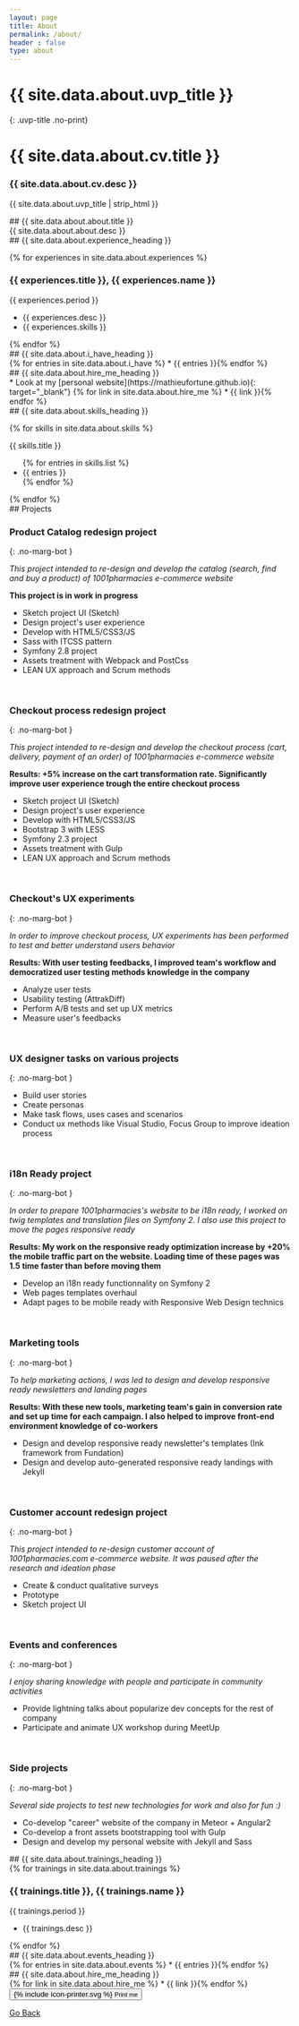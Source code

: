```yaml
---
layout: page
title: About
permalink: /about/
header : false
type: about
---
```


# {{ site.data.about.uvp_title }}
{: .uvp-title .no-print}

<div class="only-print">
  <h1 class="uvp-title text-center">
    {{ site.data.about.cv.title }}
  </h1>
  <h3 class="text-center">
    {{ site.data.about.cv.desc }}
  </h3>
  <p class="text-center emphase text-large">
    {{ site.data.about.uvp_title | strip_html }}
  </p>
</div>


<div class="layout-print--8">
<section class="row">
<div class="section-title no-print" markdown="1">
## {{ site.data.about.about.title }}
</div>
<div class="content" markdown="1">
{{ site.data.about.about.desc }}
</div>
</section>


<section class="row">
<div class="section-title" markdown="1">
## {{ site.data.about.experience_heading }}
</div>
<div class="content">

{% for experiences in site.data.about.experiences %}
<div class="marg-bot-twice">
<h3 class="no-marg-bot">{{ experiences.title }}, <span class="text-small brand-color italic">{{ experiences.name }}</span></h3>
<p class="text-small">
  {{ experiences.period }}
</p>
<ul>
  <li>{{ experiences.desc }}</li>
  <li>{{ experiences.skills }}</li>
</ul>
</div>
{% endfor %}

</div>
</section>

<section class="row">
<div class="section-title" markdown="1">
## {{ site.data.about.i_have_heading }}
</div>
<div class="content" markdown="1">
{% for entries in site.data.about.i_have %}
* {{ entries }}{% endfor %}
</div>
</section>

<section class="row only-print">
<div class="section-title" markdown="1">
## {{ site.data.about.hire_me_heading }}
</div>
<div class="content" markdown="1">
* Look at my [personal website](https://mathieufortune.github.io){: target="_blank"} {% for link in site.data.about.hire_me %}
* {{ link }}{% endfor %}
</div>
</section>

</div><!-- /layout-print--8 -->
<div class="layout-print--4 aside-print">

<section class="row">
<div class="section-title" markdown="1">
## {{ site.data.about.skills_heading }}
</div>
<div class="content skills" markdown="1">

{% for skills in site.data.about.skills %}
<div markdown="1">
<p class="bold">{{ skills.title }}</p>
<ul>
{% for entries in skills.list %}
  <li>{{ entries }}</li>
{% endfor %}
</ul>
</div>
{% endfor %}

</div>
</section>

</div><!-- /layout-print--4 -->

<section class="row">
<div class="section-title" markdown="1">
## Projects
</div>
<div class="content" markdown="1">

### Product Catalog redesign project
{: .no-marg-bot }

_This project intended to re-design and develop the catalog (search, find and buy a product) of 1001pharmacies e-commerce website_

**This project is in work in progress**

* Sketch project UI (Sketch)
* Design project's user experience
* Develop with HTML5/CSS3/JS
* Sass with ITCSS pattern
* Symfony 2.8 project
* Assets treatment with Webpack and PostCss
* LEAN UX approach and Scrum methods

<br/>


### Checkout process redesign project
{: .no-marg-bot }

_This project intended to re-design and develop the checkout process (cart, delivery, payment of an order) of 1001pharmacies e-commerce website_

**Results: +5% increase on the cart transformation rate. Significantly improve user experience trough the entire checkout process**

* Sketch project UI (Sketch)
* Design project's user experience
* Develop with HTML5/CSS3/JS
* Bootstrap 3 with LESS
* Symfony 2.3 project
* Assets treatment with Gulp
* LEAN UX approach and Scrum methods

<br/>


### Checkout's UX experiments
{: .no-marg-bot }

_In order to improve checkout process, UX experiments has been performed to test and better understand users behavior_

**Results: With user testing feedbacks, I improved team's workflow and democratized user testing methods knowledge in the company**

* Analyze user tests
* Usability testing (AttrakDiff)
* Perform A/B tests and set up UX metrics
* Measure user's feedbacks

<br/>


### UX designer tasks on various projects
{: .no-marg-bot }

* Build user stories
* Create personas
* Make task flows, uses cases and scenarios
* Conduct ux methods like Visual Studio, Focus Group to improve ideation process

<br/>


### i18n Ready project
{: .no-marg-bot }

_In order to prepare 1001pharmacies's website to be i18n ready, I worked on twig templates and translation files on Symfony 2. I also use this project to move the pages responsive ready_

**Results: My work on the responsive ready optimization increase by +20% the mobile traffic part on the website. Loading time of these pages was 1.5 time faster than before moving them**

* Develop an i18n ready functionnality on Symfony 2
* Web pages templates overhaul
* Adapt pages to be mobile ready with Responsive Web Design technics

<br/>


### Marketing tools
{: .no-marg-bot }

_To help marketing actions, I was led to design and develop responsive ready newsletters and landing pages_

**Results: With these new tools, marketing team's gain in conversion rate and set up time for each campaign. I also helped to improve front-end environment knowledge of co-workers**

* Design and develop responsive ready newsletter's templates (Ink framework from Fundation)
* Design and develop auto-generated responsive ready landings with Jekyll

<br/>


### Customer account redesign project
{: .no-marg-bot }

_This project intended to re-design customer account of 1001pharmacies.com e-commerce website. It was paused after the research and ideation phase_

* Create & conduct qualitative surveys
* Prototype
* Sketch project UI


<br/>


### Events and conferences
{: .no-marg-bot }

_I enjoy sharing knowledge with people and participate in community activities_

* Provide lightning talks about popularize dev concepts for the rest of company
* Participate and animate UX workshop during MeetUp


<br/>

### Side projects
{: .no-marg-bot }

_Several side projects to test new technologies for work and also for fun :)_

* Co-develop "career" website of the company in Meteor + Angular2
* Co-develop a front assets bootstrapping tool with Gulp
* Design and develop my personal website with Jekyll and Sass


</div>
</section>

<section class="row">
<div class="section-title" markdown="1">
## {{ site.data.about.trainings_heading }}
</div>
<div class="content layout--6-12" markdown="1">
{% for trainings in site.data.about.trainings %}
<div class="marg-bot">
<h3 class="no-marg-bot">{{ trainings.title }}, <span class="text-small brand-color italic" markdown="1">{{ trainings.name }}</span></h3>
<p class="text-small">
  {{ trainings.period }}
</p>
<ul>
  <li>{{ trainings.desc }}</li>
</ul>
</div>
{% endfor %}

</div>
</section>

<section class="row">
<div class="section-title" markdown="1">
## {{ site.data.about.events_heading }}
</div>
<div class="content" markdown="1">
{% for entries in site.data.about.events %}
* {{ entries }}{% endfor %}
</div>
</section>
<section class="row no-print">
<div class="section-title" markdown="1">
## {{ site.data.about.hire_me_heading }}
</div>
<div class="content" markdown="1">
{% for link in site.data.about.hire_me %}
* {{ link }}{% endfor %}
</div>
</section>

<div class="print-me no-print">
  <button onclick="window.print(); return false;" class="btn--default btn--large"><span class="icon icon--printer">{% include icon-printer.svg %}</span> <small>Print me</small></button>
</div>

<p class="text-center no-print">
  <a href="/" title="Go Back" class="bold">Go Back</a>
</p>

